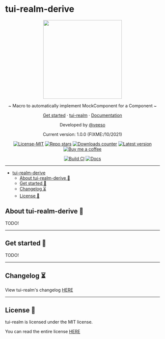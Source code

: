 # tui-realm-derive

<p align="center">
  <img src="https://rawcdn.githack.com/veeso/tui-realm/39c38c3bd905f724403481514adb2cf2b4e69a7b/docs/images/tui-realm.svg" width="256" height="256" />
</p>

<p align="center">~ Macro to automatically implement MockComponent for a Component ~</p>
<p align="center">
  <a href="#get-started" target="_blank">Get started</a>
  ·
  <a href="https://github.com/veeso/tui-realm" target="_blank">tui-realm</a>
  ·
  <a href="https://docs.rs/tui-realm-derive" target="_blank">Documentation</a>
</p>

<p align="center">Developed by <a href="https://veeso.github.io/" target="_blank">@veeso</a></p>
<p align="center">Current version: 1.0.0 (FIXME:/10/2021)</p>

<p align="center">
  <a href="https://opensource.org/licenses/MIT"
    ><img
      src="https://img.shields.io/badge/License-MIT-teal.svg"
      alt="License-MIT"
  /></a>
  <a href="https://github.com/veeso/tui-realm/stargazers"
    ><img
      src="https://img.shields.io/github/stars/veeso/tui-realm-derive.svg"
      alt="Repo stars"
  /></a>
  <a href="https://crates.io/crates/tui-realm-derive"
    ><img
      src="https://img.shields.io/crates/d/tui-realm-derive.svg"
      alt="Downloads counter"
  /></a>
  <a href="https://crates.io/crates/tui-realm-derive"
    ><img
      src="https://img.shields.io/crates/v/tui-realm-derive.svg"
      alt="Latest version"
  /></a>
  <a href="https://www.buymeacoffee.com/veeso">
    <img
      src="https://img.shields.io/badge/Donate-BuyMeACoffee-yellow.svg"
      alt="Buy me a coffee"
  /></a>
</p>
<p align="center">
  <a href="https://github.com/veeso/tui-realm-derive/actions"
    ><img
      src="https://github.com/veeso/tui-realm-derive/workflows/Build/badge.svg"
      alt="Build CI"
  /></a>
  <a href="https://docs.rs/tui-realm-derive"
    ><img
      src="https://docs.rs/tui-realm-derive/badge.svg"
      alt="Docs"
  /></a>
</p>

---

- [tui-realm-derive](#tui-realm-derive)
  - [About tui-realm-derive 👑](#about-tui-realm-derive-)
  - [Get started 🏁](#get-started-)
  - [Changelog ⏳](#changelog-)
  - [License 📃](#license-)

## About tui-realm-derive 👑

TODO!

---

## Get started 🏁

TODO!

---

## Changelog ⏳

View tui-realm's changelog [HERE](CHANGELOG.md)

---

## License 📃

tui-realm is licensed under the MIT license.

You can read the entire license [HERE](LICENSE)
